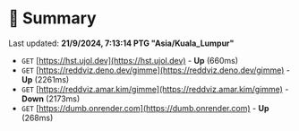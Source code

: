 # 📖 Summary
Last updated: **21/9/2024, 7:13:14 PTG "Asia/Kuala_Lumpur"**

- `GET` [https://hst.ujol.dev](https://hst.ujol.dev) - **Up** (660ms)
- `GET` [https://reddviz.deno.dev/gimme](https://reddviz.deno.dev/gimme) - **Up** (2261ms)
- `GET` [https://reddviz.amar.kim/gimme](https://reddviz.amar.kim/gimme) - **Down** (2173ms)
- `GET` [https://dumb.onrender.com](https://dumb.onrender.com) - **Up** (268ms)

